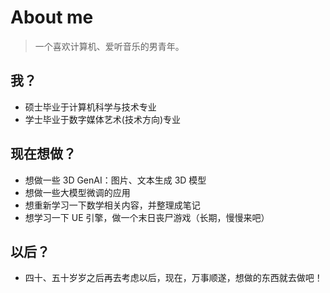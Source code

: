 # About me

> 一个喜欢计算机、爱听音乐的男青年。

## 我？

- 硕士毕业于计算机科学与技术专业
- 学士毕业于数字媒体艺术(技术方向)专业

## 现在想做？

- 想做一些 3D GenAI：图片、文本生成 3D 模型
- 想做一些大模型微调的应用
- 想重新学习一下数学相关内容，并整理成笔记
- 想学习一下 UE 引擎，做一个末日丧尸游戏（长期，慢慢来吧）

## 以后？

- 四十、五十岁岁之后再去考虑以后，现在，万事顺遂，想做的东西就去做吧！
